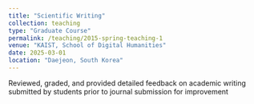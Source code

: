 ```yaml
---
title: "Scientific Writing"
collection: teaching
type: "Graduate Course"
permalink: /teaching/2015-spring-teaching-1
venue: "KAIST, School of Digital Humanities"
date: 2025-03-01
location: "Daejeon, South Korea"
---
```


Reviewed, graded, and provided detailed feedback on academic writing submitted by students prior to
journal submission for improvement
